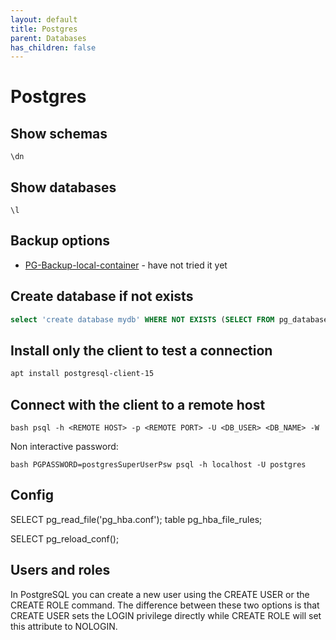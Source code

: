 ```yaml
---
layout: default
title: Postgres
parent: Databases
has_children: false
---
```


# Postgres

## Show schemas

`\dn`

## Show databases

`\l`

## Backup options

* [PG-Backup-local-container](https://github.com/prodrigestivill/docker-postgres-backup-local) - have not tried it yet

## Create database if not exists

```sql
select 'create database mydb' WHERE NOT EXISTS (SELECT FROM pg_database WHERE datname = 'mydb')\gexec
```

## Install only the client to test a connection

```bash
apt install postgresql-client-15
```

## Connect with the client to a remote host

```bash psql -h <REMOTE HOST> -p <REMOTE PORT> -U <DB_USER> <DB_NAME> -W```

Non interactive password:

```bash PGPASSWORD=postgresSuperUserPsw psql -h localhost -U postgres```

## Config

SELECT pg_read_file('pg_hba.conf');
table pg_hba_file_rules;

SELECT pg_reload_conf();

## Users and roles

In PostgreSQL you can create a new user using the CREATE USER or the CREATE ROLE command.
The difference between these two options is that CREATE USER sets the LOGIN privilege
directly while CREATE ROLE will set this attribute to NOLOGIN.
